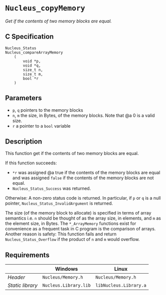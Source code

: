 # `Nucleus_copyMemory`
*Get if the contents of two memory blocks are equal.*

## C Specification
```
Nucleus_Status
Nucleus_compareArrayMemory
    (
        void *p,
        void *q,
        size_t n,
        size_t m,
        bool *r
    )
```

## Parameters
- `p`, `q` pointers to the memory blocks
- `n`, `m` the size, in Bytes, of the memory blocks. Note that @a 0 is a valid size.
- `r` a pointer to a `bool` variable

## Description
This function get if the contents of two memory blocks are equal.

If this function succeeds:
- `*r` was assigned @a true if the contents of the memory blocks are equal and was assigned `false` if the contents of the memory blocks are not equal.
- `Nucleus_Status_Success` was returned.

Otherwise: A non-zero status code is returned. In particular, if `p` or `q` is a null pointer, `Nucleus_Status_InvalidArgument` is returned.

The size (of the memory block to allocate) is specified in terms of array semantics i.e. `n` should be thought of as the array size, in elements, and `m` as the element size, in Bytes.
The `*_ArrayMemory` functions exist for convenience as a frequent task in C program is the comparison of arrays.
Another reason is safety: This function fails and return `Nucleus_Status_Overflow` if the product of `n` and `m` would overflow.

## Requirements

|                      | Windows                  | Linux                     |
|----------------------|--------------------------|---------------------------|
| *Header*             | `Nucleus/Memory.h`       | `Nucleus/Memory.h`        |
| *Static library*     | `Nucleus.Library.lib`    | `libNucleus.Library.a`    |
